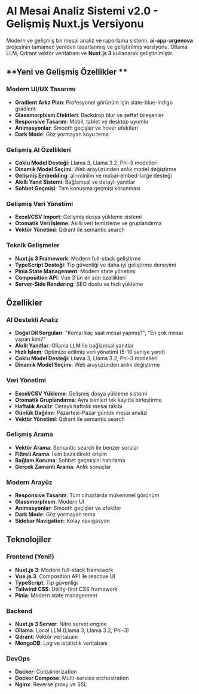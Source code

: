 # AI Mesai Analiz Sistemi v2.0 - Gelişmiş Nuxt.js Versiyonu

Modern ve gelişmiş bir mesai analiz ve raporlama sistemi. **ai-app-argenova** projesinin tamamen yeniden tasarlanmış ve geliştirilmiş versiyonu. Ollama LLM, Qdrant vektör veritabanı ve **Nuxt.js 3** kullanarak geliştirilmiştir.

## **Yeni ve Gelişmiş Özellikler **

### **Modern UI/UX Tasarımı**

-   **Gradient Arka Plan**: Profesyonel görünüm için slate-blue-indigo gradient
-   **Glassmorphism Efektleri**: Backdrop blur ve şeffaf bileşenler
-   **Responsive Tasarım**: Mobil, tablet ve desktop uyumlu
-   **Animasyonlar**: Smooth geçişler ve hover efektleri
-   **Dark Mode**: Göz yormayan koyu tema

### **Gelişmiş AI Özellikleri**

-   **Çoklu Model Desteği**: Llama 3, Llama 3.2, Phi-3 modelleri
-   **Dinamik Model Seçimi**: Web arayüzünden anlık model değiştirme
-   **Gelişmiş Embedding**: all-minilm ve mxbai-embed-large desteği
-   **Akıllı Yanıt Sistemi**: Bağlamsal ve detaylı yanıtlar
-   **Sohbet Geçmişi**: Tam konuşma geçmişi korunması

### **Gelişmiş Veri Yönetimi**

-   **Excel/CSV Import**: Gelişmiş dosya yükleme sistemi
-   **Otomatik Veri İşleme**: Akıllı veri temizleme ve gruplandırma
-   **Vektör Yönetimi**: Qdrant ile semantic search

### **Teknik Gelişmeler**

-   **Nuxt.js 3 Framework**: Modern full-stack geliştirme
-   **TypeScript Desteği**: Tip güvenliği ve daha iyi geliştirme deneyimi
-   **Pinia State Management**: Modern state yönetimi
-   **Composition API**: Vue 3'ün en son özellikleri
-   **Server-Side Rendering**: SEO dostu ve hızlı yükleme



## Özellikler

### AI Destekli Analiz

-   **Doğal Dil Sorguları**: "Kemal kaç saat mesai yapmış?", "En çok mesai yapan kim?"
-   **Akıllı Yanıtlar**: Ollama LLM ile bağlamsal yanıtlar
-   **Hızlı İşlem**: Optimize edilmiş veri yönetimi (5-10 saniye yanıt)
-   **Çoklu Model Desteği**: Llama 3, Llama 3.2, Phi-3 modelleri
-   **Dinamik Model Seçimi**: Web arayüzünden anlık değiştirme

### Veri Yönetimi

-   **Excel/CSV Yükleme**: Gelişmiş dosya yükleme sistemi
-   **Otomatik Gruplandırma**: Aynı isimleri tek kayıtta birleştirme
-   **Haftalık Analiz**: Detaylı haftalık mesai takibi
-   **Günlük Dağılım**: Pazartesi-Pazar günlük mesai analizi
-   **Vektör Yönetimi**: Qdrant ile semantic search

### Gelişmiş Arama

-   **Vektör Arama**: Semantic search ile benzer sorular
-   **Filtreli Arama**: İsim bazlı direkt erişim
-   **Bağlam Koruma**: Sohbet geçmişini hatırlama
-   **Gerçek Zamanlı Arama**: Anlık sonuçlar

### Modern Arayüz

-   **Responsive Tasarım**: Tüm cihazlarda mükemmel görünüm
-   **Glassmorphism**: Modern UI
-   **Animasyonlar**: Smooth geçişler ve efektler
-   **Dark Mode**: Göz yormayan tema
-   **Sidebar Navigation**: Kolay navigasyon

## Teknolojiler

### Frontend (Yeni!)

-   **Nuxt.js 3**: Modern full-stack framework
-   **Vue.js 3**: Composition API ile reactive UI
-   **TypeScript**: Tip güvenliği
-   **Tailwind CSS**: Utility-first CSS framework
-   **Pinia**: Modern state management

### Backend

-   **Nuxt.js 3 Server**: Nitro server engine
-   **Ollama**: Local LLM (Llama 3, Llama 3.2, Phi-3)
-   **Qdrant**: Vektör veritabanı
-   **MongoDB**: Log ve istatistik veritabanı

### DevOps

-   **Docker**: Containerization
-   **Docker Compose**: Multi-service orchestration
-   **Nginx**: Reverse proxy ve SSL

